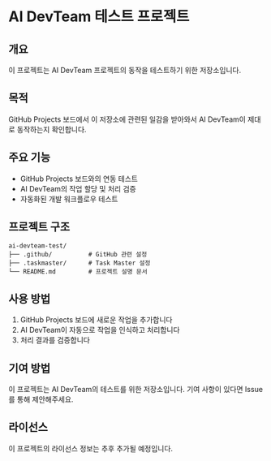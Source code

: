 # AI DevTeam 테스트 프로젝트

## 개요
이 프로젝트는 AI DevTeam 프로젝트의 동작을 테스트하기 위한 저장소입니다.

## 목적
GitHub Projects 보드에서 이 저장소에 관련된 일감을 받아와서 AI DevTeam이 제대로 동작하는지 확인합니다.

## 주요 기능
- GitHub Projects 보드와의 연동 테스트
- AI DevTeam의 작업 할당 및 처리 검증
- 자동화된 개발 워크플로우 테스트

## 프로젝트 구조
```
ai-devteam-test/
├── .github/          # GitHub 관련 설정
├── .taskmaster/      # Task Master 설정
└── README.md         # 프로젝트 설명 문서
```

## 사용 방법
1. GitHub Projects 보드에 새로운 작업을 추가합니다
2. AI DevTeam이 자동으로 작업을 인식하고 처리합니다
3. 처리 결과를 검증합니다

## 기여 방법
이 프로젝트는 AI DevTeam의 테스트를 위한 저장소입니다. 기여 사항이 있다면 Issue를 통해 제안해주세요.

## 라이선스
이 프로젝트의 라이선스 정보는 추후 추가될 예정입니다.